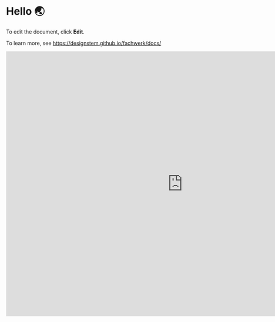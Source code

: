 # Hello 🌏

To edit the document, click **Edit**.

To learn more, see https://designstem.github.io/fachwerk/docs/

<iframe src="https://www-anatomy-tv.udel.idm.oclc.org/anatomytv/gotoview.aspx?embeddedcode=C0AC89" width="960" height="720" frameborder="0"></iframe>
